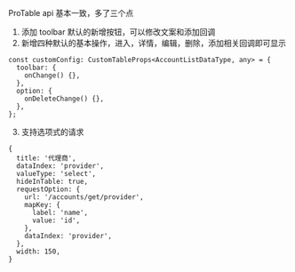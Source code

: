 ProTable api 基本一致，多了三个点

1. 添加 toolbar 默认的新增按钮，可以修改文案和添加回调
2. 新增四种默认的基本操作，进入，详情，编辑，删除，添加相关回调即可显示

```{ts}
const customConfig: CustomTableProps<AccountListDataType, any> = {
  toolbar: {
    onChange() {},
  },
  option: {
    onDeleteChange() {},
  },
};
```

3. 支持选项式的请求

```{ts}
{
  title: '代理商',
  dataIndex: 'provider',
  valueType: 'select',
  hideInTable: true,
  requestOption: {
    url: '/accounts/get/provider',
    mapKey: {
      label: 'name',
      value: 'id',
    },
    dataIndex: 'provider',
  },
  width: 150,
}
```
